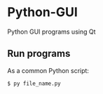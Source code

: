 # Python-GUI
Python GUI programs using Qt

## Run programs
As a common Python script:



```bash
$ py file_name.py
```
